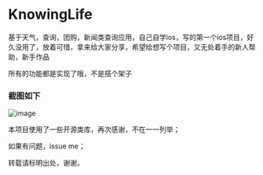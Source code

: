 # KnowingLife
基于天气，查询，团购，新闻类查询应用，自己自学ios，写的第一个ios项目，好久没用了，放着可惜，拿来给大家分享，希望给想写个项目，又无处着手的新人帮助，新手作品

所有的功能都是实现了哦，不是搭个架子

### 截图如下<br />

 ![image](https://raw.githubusercontent.com/12207480/KnowingLife/master/Screenshot/kowningLifedemo5.gif)


本项目使用了一些开源类库，再次感谢，不在一一列举；

如果有问题，issue me；

转载请标明出处，谢谢。
